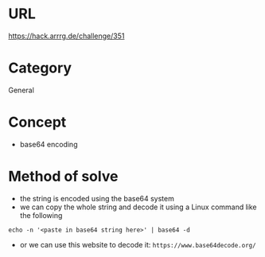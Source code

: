# URL
https://hack.arrrg.de/challenge/351
# Category
General
# Concept
* base64 encoding
# Method of solve
* the string is encoded using the base64 system
* we can copy the whole string and decode it using a Linux command like the following
```
echo -n '<paste in base64 string here>' | base64 -d
```
* or we can use this website to decode it: `https://www.base64decode.org/`
